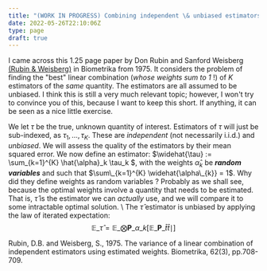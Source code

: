 ```yaml
---
title: "(WORK IN PROGRESS) Combining independent \& unbiased estimators"
date: 2022-05-26T22:10:06Z
type: page
draft: true
---
```


I came across this 1.25 page paper by Don Rubin and Sanford Weisberg [(Rubin \& Weisberg)](https://academic.oup.com/biomet/article-abstract/62/3/708/257707) in Biometrika from 1975.
It considers the problem of finding the "best" linear combination (*whose weights sum to 1* !) of $K$ estimators of the *same* quantity. The estimators are all assumed to be unbiased. I think this is still a very much relevant topic; however, I won't try to convince you of this, because I want to keep this short.
If anything, it can be seen as a nice little exercise.

We let $\tau$ be the true, unknown quantity of interest. Estimators of $\tau$ will just be sub-indexed, as $\tau_1,\dots,\tau_K$. These are *independent* (not necessarily i.i.d.) and *unbiased*.  We will assess the quality of the estimators by their mean squared error. We now define an estimator: $\widehat{\tau} := \sum\_{k=1}^{K} \hat{\alpha}_k \tau_k $, with the weights $\hat{\alpha}_k$ be ***random variables*** and such that $\sum\_{k=1}^{K} \widehat{\alpha\_{k}} = 1$. Why did they define weights as random variables ? Probably as we shall see, because the optimal weights involve a quantity that needs to be estimated. That is, $\widehat{\tau}$ is the estimator we can *actually* use, and we will compare it to some intractable optimal solution.  \\
The $\widehat{\tau}$ estimator is unbiased by applying the law of iterated expectation:
$$
\mathbb{E}\_{\widehat{\tau}} = \mathbb{E}\_{\bigotimes \mathbf{P}\_{\alpha\_{k}}}[\mathbb{E}\_{\mathbf{P}\_\widehat{t}} \widehat{t} \mid ]
\tag{1}\label{eq1}
$$






Rubin, D.B. and Weisberg, S., 1975. The variance of a linear combination of independent estimators using estimated weights. Biometrika, 62(3), pp.708-709.
